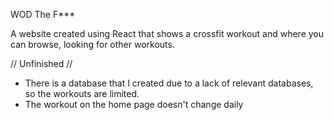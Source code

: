 WOD The F***

A website created using React that shows a crossfit workout and where you can browse, looking for other workouts. 

// Unfinished // 

- There is a database that I created due to a lack of relevant databases, so the workouts are limited.
- The workout on the home page doesn't change daily
